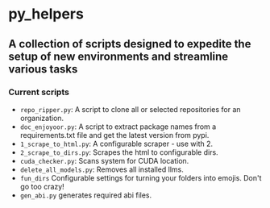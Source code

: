 # py_helpers


## A collection of scripts designed to expedite the setup of new environments and streamline various tasks

### Current scripts

- `repo_ripper.py`: A script to clone all or selected repositories for an organization.
- `doc_enjoyoor.py`: A script to extract package names from a requirements.txt file and get the latest version from pypi.
- `1_scrape_to_html.py`: A configurable scraper - use with 2.
- `2_scrape_to_dirs.py`: Scrapes the html to configurable dirs.
- `cuda_checker.py`: Scans system for CUDA location.
- `delete_all_models.py`: Removes all installed llms.
- `fun_dirs` Configurable settings for turning your folders into emojis. Don't go too crazy!
- `gen_abi.py` generates required abi files.

